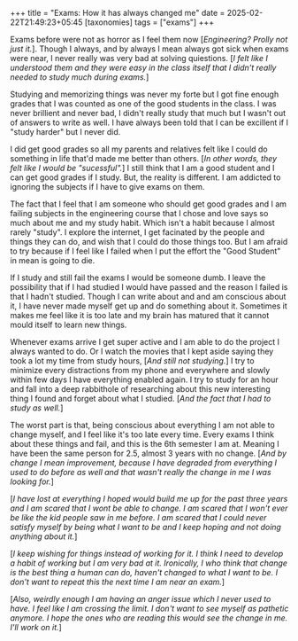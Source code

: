 +++
title = "Exams: How it has always changed me"
date = 2025-02-22T21:49:23+05:45
[taxonomies]
tags = ["exams"]
+++

Exams before were not as horror as I feel them now [_Engineering? Prolly not just it._].
Though I always, and by always I mean always got sick when exams were near, I never really
was very bad at solving quiestions. [_I felt like I understood them and they were easy in
the class itself that I didn't really needed to study much during exams._]

Studying and memorizing things was never my forte but I got fine enough grades that I was
counted as one of the good students in the class. I was never brillient and never bad, I
didn't really study that much but I wasn't out of answers to write as well. I have always
been told that I can be excillent if I "study harder" but I never did.

I did get good grades so all my parents and relatives felt like I could do something in
life that'd made me better than others. [_In other words, they felt like I would be
"sucessful"._] I still think that I am a good student and I can get good grades if I study.
But, the reality is different. I am addicted to ignoring the subjects if I have to give
exams on them.

The fact that I feel that I am someone who should get good grades and I am failing subjects
in the engineering course that I chose and love says so much about me and my study habit.
Which isn't a habit because I almost rarely "study". I explore the internet, I get facinated
by the people and things they can do, and wish that I could do those things too. But I am
afraid to try because if I feel like I failed when I put the effort the "Good Student" in mean
is going to die.

If I study and still fail the exams I would be someone dumb. I leave the possibility that if
I had studied I would have passed and the reason I failed is that I hadn't studied. Though I
can write about and and am conscious about it, I have never made myself get up and do something
about it. Sometimes it makes me feel like it is too late and my brain has matured that it cannot
mould itself to learn new things.

Whenever exams arrive I get super active and I am able to do the project I always wanted to do.
Or I watch the movies that I kept aside saying they took a lot my time from study hours, [_And still not
studying._] I try to minimize every distractions from my phone and everywhere and slowly within
few days I have everything enabled again. I try to study for an hour and fall into a deep rabbithole
of researching about this new interesting thing I found and forget about what I studied. [_And the
fact that I had to study as well._]

The worst part is that, being conscious about everything I am not able to change myself, and
I feel like it's too late every time. Every exams I think about these things and fail, and this
is the 6th semester I am at. Meaning I have been the same person for 2.5, almost 3 years with
no change. [_And by change I mean improvement, because I have degraded from everything I used
to do before as well and that wasn't really the change in me I was looking for._]

[_I have lost at everything I hoped would build me up for the past three years and I am scared
that I wont be able to change. I am scared that I won't ever be like the kid people saw in me
before. I am scared that I could never satisfy myself by being what I want to be and I keep hoping
and not doing anything about it._]

[_I keep wishing for things instead of working for it. I think I need to develop a habit of
working but I am very bad at it. Ironically, I who think that change is the best thing a human
can do, haven't changed to what I want to be. I don't want to repeat this the next time I am
near an exam._]

[_Also, weirdly enough I am having an anger issue which I never used to have. I feel like I am
crossing the limit. I don't want to see myself as pathetic anymore. I hope the ones who are reading
this would see the change in me. I'll work on it._]
